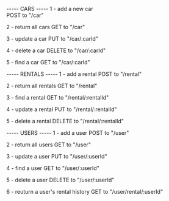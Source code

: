 ----- CARS -----
1 - add a new car  
  POST to "/car"

2 - return all cars
  GET to "/car"

3 - update a car
  PUT to "/car/:carId"

4 - delete a car
  DELETE to "/car/:carId"

5 - find a car
  GET to "/car/:carId"

----- RENTALS -----
1 - add a rental
  POST to "/rental"

2 - return all rentals
  GET to "/rental"

3 - find a rental
  GET to "/rental/:rentalId"

4 - update a rental
  PUT to "/rental/:rentalId"

5 - delete a rental
  DELETE to "/rental/:rentalId"

----- USERS -----
1 - add a user
  POST to "/user"

2 - return all users
  GET to "/user"

3 - update a user
  PUT to "/user/:userId"

4 - find a user
  GET to "/user/:userId"

5 - delete a user
  DELETE to "/user/:userId"

6 - reuturn a user's rental history
  GET to "/user/rental/:userId"